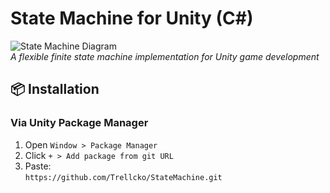 # State Machine for Unity (C#)

![State Machine Diagram](https://via.placeholder.com/400x200?text=State+Machine+Diagram)  
*A flexible finite state machine implementation for Unity game development*

## 📦 Installation

### Via Unity Package Manager
1. Open `Window > Package Manager`
2. Click `+ > Add package from git URL`
3. Paste:  
   `https://github.com/Trellcko/StateMachine.git`
